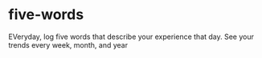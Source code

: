 # five-words
EVeryday, log five words that describe your experience that day. See your trends every week, month, and year
